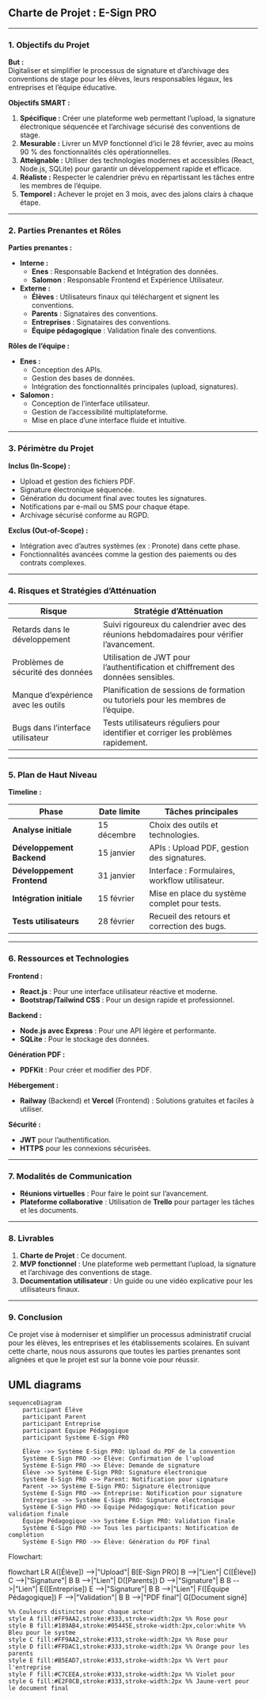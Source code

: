 ## **Charte de Projet : E-Sign PRO**

---

### **1. Objectifs du Projet**

**But :**  
Digitaliser et simplifier le processus de signature et d’archivage des conventions de stage pour les élèves, leurs responsables légaux, les entreprises et l’équipe éducative.

**Objectifs SMART :**
1. **Spécifique :** Créer une plateforme web permettant l’upload, la signature électronique séquencée et l’archivage sécurisé des conventions de stage.
2. **Mesurable :** Livrer un MVP fonctionnel d’ici le 28 février, avec au moins 90 % des fonctionnalités clés opérationnelles.
3. **Atteignable :** Utiliser des technologies modernes et accessibles (React, Node.js, SQLite) pour garantir un développement rapide et efficace.
4. **Réaliste :** Respecter le calendrier prévu en répartissant les tâches entre les membres de l’équipe.
5. **Temporel :** Achever le projet en 3 mois, avec des jalons clairs à chaque étape.

---

### **2. Parties Prenantes et Rôles**

**Parties prenantes :**
- **Interne :**
  - **Enes** : Responsable Backend et Intégration des données.
  - **Salomon** : Responsable Frontend et Expérience Utilisateur.
- **Externe :**
  - **Élèves** : Utilisateurs finaux qui téléchargent et signent les conventions.
  - **Parents** : Signataires des conventions.
  - **Entreprises** : Signataires des conventions.
  - **Équipe pédagogique** : Validation finale des conventions.

**Rôles de l’équipe :**
- **Enes :**
  - Conception des APIs.
  - Gestion des bases de données.
  - Intégration des fonctionnalités principales (upload, signatures).
- **Salomon :**
  - Conception de l’interface utilisateur.
  - Gestion de l’accessibilité multiplateforme.
  - Mise en place d’une interface fluide et intuitive.

---

### **3. Périmètre du Projet**

**Inclus (In-Scope) :**
- Upload et gestion des fichiers PDF.
- Signature électronique séquencée.
- Génération du document final avec toutes les signatures.
- Notifications par e-mail ou SMS pour chaque étape.
- Archivage sécurisé conforme au RGPD.

**Exclus (Out-of-Scope) :**
- Intégration avec d’autres systèmes (ex : Pronote) dans cette phase.
- Fonctionnalités avancées comme la gestion des paiements ou des contrats complexes.

---

### **4. Risques et Stratégies d’Atténuation**

| **Risque**                          | **Stratégie d’Atténuation**                                                                 |
|-------------------------------------|--------------------------------------------------------------------------------------------|
| Retards dans le développement       | Suivi rigoureux du calendrier avec des réunions hebdomadaires pour vérifier l’avancement.  |
| Problèmes de sécurité des données   | Utilisation de JWT pour l’authentification et chiffrement des données sensibles.           |
| Manque d’expérience avec les outils | Planification de sessions de formation ou tutoriels pour les membres de l’équipe.          |
| Bugs dans l’interface utilisateur   | Tests utilisateurs réguliers pour identifier et corriger les problèmes rapidement.         |

---

### **5. Plan de Haut Niveau**

**Timeline :**

| **Phase**              | **Date limite** | **Tâches principales**                           |
|-------------------------|-----------------|--------------------------------------------------|
| **Analyse initiale**    | 15 décembre     | Choix des outils et technologies.               |
| **Développement Backend** | 15 janvier      | APIs : Upload PDF, gestion des signatures.       |
| **Développement Frontend**| 31 janvier      | Interface : Formulaires, workflow utilisateur.   |
| **Intégration initiale**  | 15 février      | Mise en place du système complet pour tests.     |
| **Tests utilisateurs**  | 28 février      | Recueil des retours et correction des bugs.      |

---

### **6. Ressources et Technologies**

**Frontend :**
- **React.js** : Pour une interface utilisateur réactive et moderne.
- **Bootstrap/Tailwind CSS** : Pour un design rapide et professionnel.

**Backend :**
- **Node.js avec Express** : Pour une API légère et performante.
- **SQLite** : Pour le stockage des données.

**Génération PDF :**
- **PDFKit** : Pour créer et modifier des PDF.

**Hébergement :**
- **Railway** (Backend) et **Vercel** (Frontend) : Solutions gratuites et faciles à utiliser.

**Sécurité :**
- **JWT** pour l’authentification.
- **HTTPS** pour les connexions sécurisées.

---

### **7. Modalités de Communication**

- **Réunions virtuelles** : Pour faire le point sur l’avancement.
- **Plateforme collaborative** : Utilisation de **Trello** pour partager les tâches et les documents.

---

### **8. Livrables**

1. **Charte de Projet** : Ce document.
2. **MVP fonctionnel** : Une plateforme web permettant l’upload, la signature et l’archivage des conventions de stage.
3. **Documentation utilisateur** : Un guide ou une vidéo explicative pour les utilisateurs finaux.

---

### **9. Conclusion**

Ce projet vise à moderniser et simplifier un processus administratif crucial pour les élèves, les entreprises et les établissements scolaires. En suivant cette charte, nous nous assurons que toutes les parties prenantes sont alignées et que le projet est sur la bonne voie pour réussir.


## UML diagrams

```mermaid
sequenceDiagram
    participant Élève
    participant Parent
    participant Entreprise
    participant Équipe Pédagogique
    participant Système E-Sign PRO

    Élève ->> Système E-Sign PRO: Upload du PDF de la convention
    Système E-Sign PRO ->> Élève: Confirmation de l'upload
    Système E-Sign PRO ->> Élève: Demande de signature
    Élève ->> Système E-Sign PRO: Signature électronique
    Système E-Sign PRO ->> Parent: Notification pour signature
    Parent ->> Système E-Sign PRO: Signature électronique
    Système E-Sign PRO ->> Entreprise: Notification pour signature
    Entreprise ->> Système E-Sign PRO: Signature électronique
    Système E-Sign PRO ->> Équipe Pédagogique: Notification pour validation finale
    Équipe Pédagogique ->> Système E-Sign PRO: Validation finale
    Système E-Sign PRO ->> Tous les participants: Notification de complétion
    Système E-Sign PRO ->> Élève: Génération du PDF final
```

Flowchart:

flowchart LR
    A([Élève]) -->|"Upload"| B[E-Sign PRO]
    B -->|"Lien"| C([Élève])
    C -->|"Signature"| B
    B -->|"Lien"| D([Parents])
    D -->|"Signature"| B
    B -->|"Lien"| E([Entreprise])
    E -->|"Signature"| B
    B -->|"Lien"| F([Équipe Pédagogique])
    F -->|"Validation"| B
    B -->|"PDF final"| G[Document signé]
    
    %% Couleurs distinctes pour chaque acteur
    style A fill:#FF9AA2,stroke:#333,stroke-width:2px %% Rose pour
    style B fill:#189AB4,stroke:#05445E,stroke-width:2px,color:white %% Bleu pour le systme
    style C fill:#FF9AA2,stroke:#333,stroke-width:2px %% Rose pour 
    style D fill:#FFDAC1,stroke:#333,stroke-width:2px %% Orange pour les parents
    style E fill:#B5EAD7,stroke:#333,stroke-width:2px %% Vert pour l'entreprise
    style F fill:#C7CEEA,stroke:#333,stroke-width:2px %% Violet pour 
    style G fill:#E2F0CB,stroke:#333,stroke-width:2px %% Jaune-vert pour le document final

```
